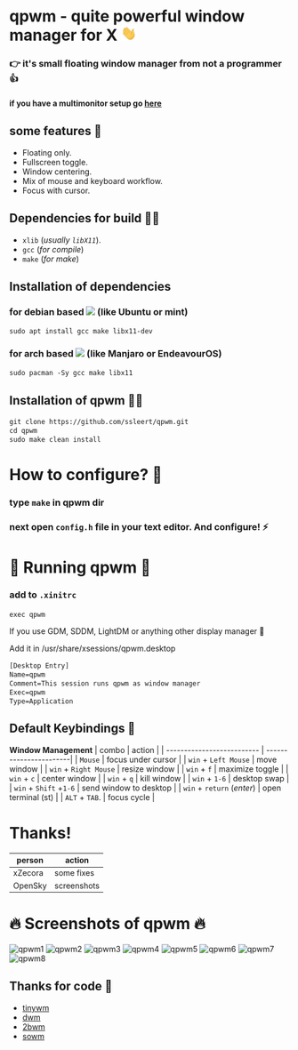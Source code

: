 # qpwm - quite powerful window manager for X <img src="https://github.com/0xMrNight/0xMrNight/blob/main/assets/wave.gif?raw=true" width="28px">
### 👉 it's small floating window manager from not a programmer 👍
#### if you have a multimonitor setup go [here](https://github.com/ssleert/qpwm/tree/qpwm2)
## some features 💪
- Floating only.
- Fullscreen toggle.
- Window centering.
- Mix of mouse and keyboard workflow.
- Focus with cursor.
## Dependencies for build 🧑‍💻
- `xlib` (*usually `libX11`*).
- `gcc` (*for compile*)
- `make` (*for make*)
## Installation of dependencies
### for debian based <img src="https://upload.wikimedia.org/wikipedia/commons/thumb/6/66/Openlogo-debianV2.svg/1200px-Openlogo-debianV2.svg.png?raw=true" width="20px"> (like Ubuntu or mint)
```fish
sudo apt install gcc make libx11-dev
```
### for arch based <img src="https://wiki.installgentoo.com/images/f/f9/Arch-linux-logo.png?raw=true" width="20px"> (like Manjaro or EndeavourOS)
```fish
sudo pacman -Sy gcc make libx11
```
## Installation of qpwm 🕵️‍♂️
```fish
git clone https://github.com/ssleert/qpwm.git
cd qpwm
sudo make clean install
```
# How to configure? :tipping_hand_person:
### type ``make`` in qpwm dir
### next open ``config.h`` file in your text editor. And configure! :zap:
# :rocket: Running qpwm :rocket:
### add to `.xinitrc`
```fish
exec qpwm
```
If you use GDM, SDDM, LightDM оr anything other display manager 👤

Add it in /usr/share/xsessions/qpwm.desktop 
```desktop
[Desktop Entry]
Name=qpwm
Comment=This session runs qpwm as window manager 
Exec=qpwm
Type=Application
```
## Default Keybindings :space_invader:
**Window Management**
| combo                      | action                 |
| -------------------------- | -----------------------|
| `Mouse`                    | focus under cursor     |
| `win` + `Left Mouse`       | move window            |
| `win` + `Right Mouse`      | resize window          |
| `win` + `f`                | maximize toggle        |
| `win` + `c`                | center window          |
| `win` + `q`                | kill window            |
| `win` + `1-6`              | desktop swap           |
| `win` + `Shift` +`1-6`     | send window to desktop |
| `win` + `return` (*enter*) | open terminal (st)     |
| `ALT` + `TAB`.             | focus cycle            |
# Thanks!
| person          | action           |
| --------------- | -----------------|
| xZecora         | some fixes       |
| OpenSky         | screenshots      |
# :fire: Screenshots of qpwm :fire:
![qpwm1](https://cdn.discordapp.com/attachments/955362477137362954/957063386154295346/2022-03-26_02-12.png?raw=true)
![qpwm2](https://cdn.discordapp.com/attachments/955362477137362954/957119114235764746/2022-03-26_06-20.png?raw=true)
![qpwm3](https://cdn.discordapp.com/attachments/955362477137362954/957310037682946118/2022-03-26_19-01.png?raw=true)
![qpwm4](https://cdn.discordapp.com/attachments/955362477137362954/957797487303860255/2022-03-28_02-58.png?raw=true)
![qpwm5](https://cdn.discordapp.com/attachments/956938396520042566/957343080120471633/unknown.png?raw=true)
![qpwm6](https://cdn.discordapp.com/attachments/955362477137362954/955533886132215878/2022-03-21_21-30.png?raw=true)
![qpwm7](https://cdn.discordapp.com/attachments/955362477137362954/957434635103649832/unknown.png?raw=true)
![qpwm8](https://cdn.discordapp.com/attachments/955362477137362954/957437016541368420/unknown.png?raw=true)
## Thanks for code :speech_balloon:
- [tinywm](http://incise.org/tinywm.html)
- [dwm](https://dwm.suckless.org)
- [2bwm](https://github.com/venam/2bwm)
- [sowm](https://github.com/dylanaraps/sowm)
